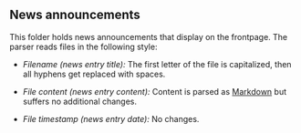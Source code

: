 News announcements
------------------
This folder holds news announcements that display on the frontpage. The parser
reads files in the following style:

* *Filename (news entry title):* The first letter of the file is capitalized,
  then all hyphens get replaced with spaces.

* *File content (news entry content):* Content is parsed as [Markdown][1] but
  suffers no additional changes.

* *File timestamp (news entry date):* No changes.

[1]: http://daringfireball.net/projects/markdown/
